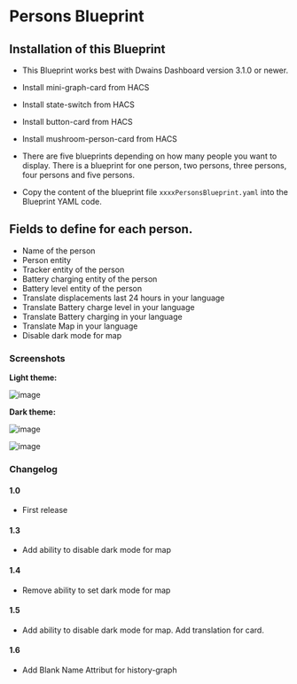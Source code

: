 # Persons Blueprint

## Installation of this Blueprint

- This Blueprint works best with Dwains Dashboard version 3.1.0 or newer.

- Install mini-graph-card from HACS
- Install state-switch from HACS
- Install button-card from HACS
- Install mushroom-person-card from HACS

- There are five blueprints depending on how many people you want to display.  There is a blueprint for one person, two persons, three persons, four persons and five persons.

- Copy the content of the blueprint file `xxxxPersonsBlueprint.yaml` into the Blueprint YAML code.

 ## Fields to define for each person.
 - Name of the person
 - Person entity
 - Tracker entity of the person
 - Battery charging entity of the person
 - Battery level entity of the person
 - Translate displacements last 24 hours in your language
 - Translate Battery charge level in your language
 - Translate Battery charging in your language
 - Translate Map in your language
 - Disable dark mode for map

### Screenshots
**Light theme:**<br>

![image](https://user-images.githubusercontent.com/83040228/160008861-12adeb04-b0f9-4f3e-a6d1-64bb5986c817.jpeg)


**Dark theme:**<br>

![image](https://user-images.githubusercontent.com/83040228/160008884-f916e369-00fd-44d1-919c-b4639bf93c44.jpeg)

![image](https://user-images.githubusercontent.com/83040228/160008905-7d0e2988-2104-453a-b1f2-df49bedfddf3.jpeg)


### Changelog
#### 1.0
- First release

#### 1.3

- Add ability to disable dark mode for map

#### 1.4

- Remove ability to set dark mode for map

#### 1.5

- Add ability to disable dark mode for map. Add translation for card.

#### 1.6

- Add Blank Name Attribut for history-graph
